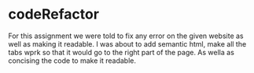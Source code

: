 # codeRefactor
For this assignment we were told to fix any error on the given website as well as making it readable. 
I was about to add semantic html, make all the tabs wprk so that it would go to the right part of the page. As wella as concising the code to make it readable. 